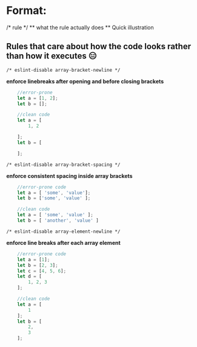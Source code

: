 # Format:
/* rule */
** what the rule actually does **
Quick illustration

## Rules that care about how the code looks rather than how it executes 😑
    /* eslint-disable array-bracket-newline */

**enforce linebreaks after opening and before closing brackets**
```javascript
    //error-prone
    let a = [1, 2];
    let b = [];

    //clean code
    let a = [
        1, 2

    ];
    let b = [

    ];

```

    /* eslint-disable array-bracket-spacing */

**enforce consistent spacing inside array brackets**
```javascript
    //error-prone code
    let a = [ 'some', 'value'];
    let b = ['some', 'value' ];

    //clean code
    let a = [ 'some', 'value' ];
    let b = [ 'another', 'value' ]
```

    /* eslint-disable array-element-newline */
**enforce line breaks after each array element**
```javascript
    //error-prone code
    let a = [1];
    let b = [2, 3];
    let c = [4, 5, 6];
    let d = [
        1, 2, 3
    ];

    //clean code
    let a = [
        1
    ];
    let b = [
        2,
        3
    ];
```